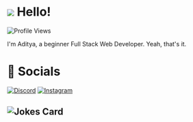 # <img src="https://cdn.discordapp.com/emojis/731212038470238299.gif?size=40" /> Hello!
![Profile Views](https://komarev.com/ghpvc/?username=adityahardi&color=1F6FEB)

I'm Aditya, a beginner Full Stack Web Developer. Yeah, that's it.

</details>

# 📱 Socials
[![Discord](https://img.shields.io/badge/Discord-%237289DA.svg?style=for-the-badge&logo=discord&logoColor=white)](https://discord.com/users/675232774663438373)
[![Instagram](https://img.shields.io/badge/Instagram-%23E4405F.svg?style=for-the-badge&logo=Instagram&logoColor=white)](https://www.instagram.com/eitchaditty)


![Jokes Card](https://readme-jokes.vercel.app/api?theme=tokyonight)
<br>
-----
